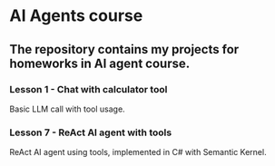# AI Agents course

## The repository contains my projects for homeworks in AI agent course.

### Lesson 1 - Chat with calculator tool
Basic LLM call with tool usage.

### Lesson 7 - ReAct AI agent with tools
ReAct AI agent using tools, implemented in C# with Semantic Kernel.